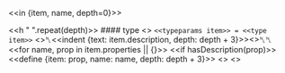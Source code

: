 <<in {item, name, depth=0}>>

<<h " ".repeat(depth)>> #### type <<h name>>
`<<typeparams item>> = <<type item>>`
<<if item.description>>␤<<indent {text: item.description, depth: depth + 3}>><</if>>␤␤
<<for name, prop in item.properties || {}>>
<<if hasDescription(prop)>>
<<define {item: prop, name: name, depth: depth + 3}>>
<</if>>
<</for>>
